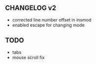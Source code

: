 ## CHANGELOG v2
- corrected line number offset in insmod
- enabled escape for changing mode
## TODO
- tabs
- mouse scroll fix
